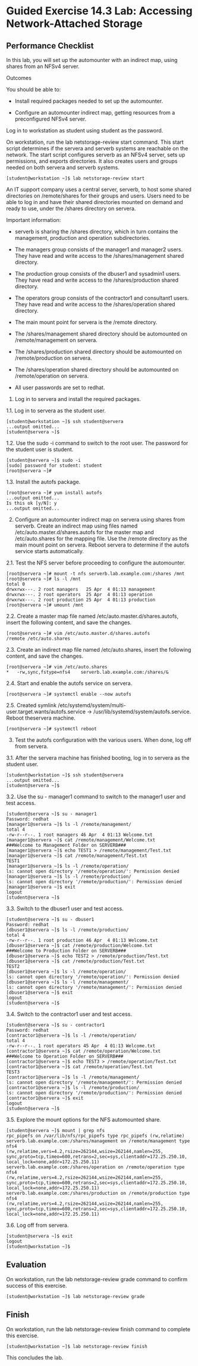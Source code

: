 # Guided Exercise 14.3 Lab: Accessing Network-Attached Storage

## Performance Checklist

In this lab, you will set up the automounter with an indirect map, using shares from an NFSv4 server.

Outcomes

You should be able to:

- Install required packages needed to set up the automounter.

- Configure an automounter indirect map, getting resources from a preconfigured NFSv4 server.

Log in to workstation as student using student as the password.

On workstation, run the lab netstorage-review start command. This start script determines if the servera and serverb systems are reachable on the network. The start script configures serverb as an NFSv4 server, sets up permissions, and exports directories. It also creates users and groups needed on both servera and serverb systems.
```
[student@workstation ~]$ lab netstorage-review start
```
An IT support company uses a central server, serverb, to host some shared directories on /remote/shares for their groups and users. Users need to be able to log in and have their shared directories mounted on demand and ready to use, under the /shares directory on servera.

Important information:

- serverb is sharing the /shares directory, which in turn contains the management, production and operation subdirectories.

- The managers group consists of the manager1 and manager2 users. They have read and write access to the /shares/management shared directory.

- The production group consists of the dbuser1 and sysadmin1 users. They have read and write access to the /shares/production shared directory.

- The operators group consists of the contractor1 and consultant1 users. They have read and write access to the /shares/operation shared directory.

- The main mount point for servera is the /remote directory.

- The /shares/management shared directory should be automounted on /remote/management on servera.

- The /shares/production shared directory should be automounted on /remote/production on servera.

- The /shares/operation shared directory should be automounted on /remote/operation on servera.

- All user passwords are set to redhat.

1. Log in to servera and install the required packages.

1.1. Log in to servera as the student user.
```
[student@workstation ~]$ ssh student@servera
...output omitted...
[student@servera ~]$ 
```

1.2. Use the sudo -i command to switch to the root user. The password for the student user is student.
```
[student@servera ~]$ sudo -i
[sudo] password for student: student
[root@servera ~]# 
```

1.3. Install the autofs package.
```
[root@servera ~]# yum install autofs
...output omitted...
Is this ok [y/N]: y
...output omitted...
```

2. Configure an automounter indirect map on servera using shares from serverb. Create an indirect map using files named /etc/auto.master.d/shares.autofs for the master map and /etc/auto.shares for the mapping file. Use the /remote directory as the main mount point on servera. Reboot servera to determine if the autofs service starts automatically.

2.1. Test the NFS server before proceeding to configure the automounter.
```
[root@servera ~]# mount -t nfs serverb.lab.example.com:/shares /mnt
[root@servera ~]# ls -l /mnt
total 0
drwxrwx---. 2 root managers   25 Apr  4 01:13 management
drwxrwx---. 2 root operators  25 Apr  4 01:13 operation
drwxrwx---. 2 root production 25 Apr  4 01:13 production
[root@servera ~]# umount /mnt
```

2.2. Create a master map file named /etc/auto.master.d/shares.autofs, insert the following content, and save the changes.
```
[root@servera ~]# vim /etc/auto.master.d/shares.autofs
/remote	/etc/auto.shares
```

2.3. Create an indirect map file named /etc/auto.shares, insert the following content, and save the changes.
```
[root@servera ~]# vim /etc/auto.shares
*	-rw,sync,fstype=nfs4	serverb.lab.example.com:/shares/&
```

2.4. Start and enable the autofs service on servera.
```
[root@servera ~]# systemctl enable --now autofs
```

2.5. Created symlink /etc/systemd/system/multi-user.target.wants/autofs.service → /usr/lib/systemd/system/autofs.service.
Reboot theservera machine.
```
[root@servera ~]# systemctl reboot
```

3. Test the autofs configuration with the various users. When done, log off from servera.

3.1. After the servera machine has finished booting, log in to servera as the student user.
```
[student@workstation ~]$ ssh student@servera
...output omitted...
[student@servera ~]$ 
```

3.2. Use the su - manager1 command to switch to the manager1 user and test access.
```
[student@servera ~]$ su - manager1
Password: redhat
[manager1@servera ~]$ ls -l /remote/management/
total 4
-rw-r--r--. 1 root managers 46 Apr  4 01:13 Welcome.txt
[manager1@servera ~]$ cat /remote/management/Welcome.txt
###Welcome to Management Folder on SERVERB###
[manager1@servera ~]$ echo TEST1 > /remote/management/Test.txt
[manager1@servera ~]$ cat /remote/management/Test.txt
TEST1
[manager1@servera ~]$ ls -l /remote/operation/
ls: cannot open directory '/remote/operation/': Permission denied
[manager1@servera ~]$ ls -l /remote/production/
ls: cannot open directory '/remote/production/': Permission denied
[manager1@servera ~]$ exit
logout
[student@servera ~]$ 
```

3.3. Switch to the dbuser1 user and test access.
```
[student@servera ~]$ su - dbuser1
Password: redhat
[dbuser1@servera ~]$ ls -l /remote/production/
total 4
-rw-r--r--. 1 root production 46 Apr  4 01:13 Welcome.txt
[dbuser1@servera ~]$ cat /remote/production/Welcome.txt
###Welcome to Production Folder on SERVERB###
[dbuser1@servera ~]$ echo TEST2 > /remote/production/Test.txt
[dbuser1@servera ~]$ cat /remote/production/Test.txt
TEST2
[dbuser1@servera ~]$ ls -l /remote/operation/
ls: cannot open directory '/remote/operation/': Permission denied
[dbuser1@servera ~]$ ls -l /remote/management/
ls: cannot open directory '/remote/management/': Permission denied
[dbuser1@servera ~]$ exit
logout
[student@servera ~]$ 
```

3.4. Switch to the contractor1 user and test access.
```
[student@servera ~]$ su - contractor1
Password: redhat
[contractor1@servera ~]$ ls -l /remote/operation/
total 4
-rw-r--r--. 1 root operators 45 Apr  4 01:13 Welcome.txt
[contractor1@servera ~]$ cat /remote/operation/Welcome.txt
###Welcome to Operation Folder on SERVERB###
[contractor1@servera ~]$ echo TEST3 > /remote/operation/Test.txt
[contractor1@servera ~]$ cat /remote/operation/Test.txt
TEST3
[contractor1@servera ~]$ ls -l /remote/management/
ls: cannot open directory '/remote/management/': Permission denied
[contractor1@servera ~]$ ls -l /remote/production/
ls: cannot open directory '/remote/production/': Permission denied
[contractor1@servera ~]$ exit
logout
[student@servera ~]$ 
```

3.5. Explore the mount options for the NFS automounted share.
```
[student@servera ~]$ mount | grep nfs
rpc_pipefs on /var/lib/nfs/rpc_pipefs type rpc_pipefs (rw,relatime)
serverb.lab.example.com:/shares/management on /remote/management type nfs4
(rw,relatime,vers=4.2,rsize=262144,wsize=262144,namlen=255,
sync,proto=tcp,timeo=600,retrans=2,sec=sys,clientaddr=172.25.250.10,
local_lock=none,addr=172.25.250.11)
serverb.lab.example.com:/shares/operation on /remote/operation type nfs4
(rw,relatime,vers=4.2,rsize=262144,wsize=262144,namlen=255,
sync,proto=tcp,timeo=600,retrans=2,sec=sys,clientaddr=172.25.250.10,
local_lock=none,addr=172.25.250.11)
serverb.lab.example.com:/shares/production on /remote/production type nfs4
(rw,relatime,vers=4.2,rsize=262144,wsize=262144,namlen=255,
sync,proto=tcp,timeo=600,retrans=2,sec=sys,clientaddr=172.25.250.10,
local_lock=none,addr=172.25.250.11)
```

3.6. Log off from servera.
```
[student@servera ~]$ exit
logout
[student@workstation ~]$ 
```

## Evaluation

On workstation, run the lab netstorage-review grade command to confirm success of this exercise.
```
[student@workstation ~]$ lab netstorage-review grade
```

## Finish

On workstation, run the lab netstorage-review finish command to complete this exercise.
```
[student@workstation ~]$ lab netstorage-review finish
```

This concludes the lab.